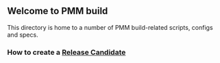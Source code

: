 ## Welcome to PMM build

This directory is home to a number of PMM build-related scripts, configs and specs.

### How to create a [Release Candidate](./RELEASE_CANDIDATE.md)
